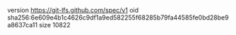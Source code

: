 version https://git-lfs.github.com/spec/v1
oid sha256:6e609e4b1c4626c9df1a9ed582255f68285b79fa44585fe0bd28be9a8637ca11
size 10822
